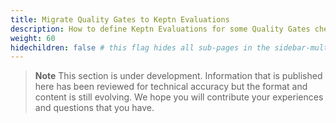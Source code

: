 ```yaml
---
title: Migrate Quality Gates to Keptn Evaluations
description: How to define Keptn Evaluations for some Quality Gates checks
weight: 60
hidechildren: false # this flag hides all sub-pages in the sidebar-multicard.html
---
```


> **Note**
This section is under development.
Information that is published here has been reviewed for technical accuracy
but the format and content is still evolving.
We hope you will contribute your experiences
and questions that you have.


